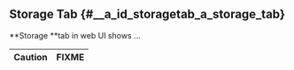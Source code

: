 ## Storage Tab {#__a_id_storagetab_a_storage_tab}

**Storage **tab in web UI shows …​

| Caution | FIXME |
| :--- | :--- |




